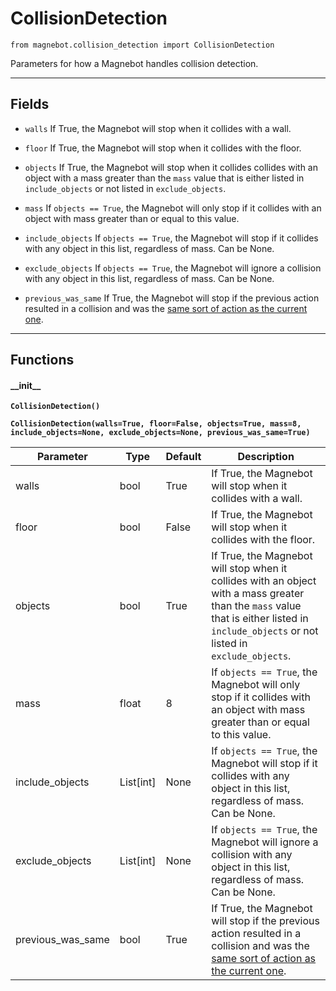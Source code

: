 # CollisionDetection

`from magnebot.collision_detection import CollisionDetection`

Parameters for how a Magnebot handles collision detection.

***

## Fields

- `walls` If True, the Magnebot will stop when it collides with a wall.

- `floor` If True, the Magnebot will stop when it collides with the floor.

- `objects` If True, the Magnebot will stop when it collides collides with an object with a mass greater than the `mass` value that is either listed in `include_objects` or not listed in `exclude_objects`.

- `mass` If `objects == True`, the Magnebot will only stop if it collides with an object with mass greater than or equal to this value.

- `include_objects` If `objects == True`, the Magnebot will stop if it collides with any object in this list, regardless of mass. Can be None.

- `exclude_objects` If `objects == True`, the Magnebot will ignore a collision with any object in this list, regardless of mass. Can be None.

- `previous_was_same` If True, the Magnebot will stop if the previous action resulted in a collision and was the [same sort of action as the current one](collision_action.md).

***

## Functions

#### \_\_init\_\_

**`CollisionDetection()`**

**`CollisionDetection(walls=True, floor=False, objects=True, mass=8, include_objects=None, exclude_objects=None, previous_was_same=True)`**

| Parameter | Type | Default | Description |
| --- | --- | --- | --- |
| walls |  bool  | True | If True, the Magnebot will stop when it collides with a wall. |
| floor |  bool  | False | If True, the Magnebot will stop when it collides with the floor. |
| objects |  bool  | True | If True, the Magnebot will stop when it collides with an object with a mass greater than the `mass` value that is either listed in `include_objects` or not listed in `exclude_objects`. |
| mass |  float  | 8 | If `objects == True`, the Magnebot will only stop if it collides with an object with mass greater than or equal to this value. |
| include_objects |  List[int] | None | If `objects == True`, the Magnebot will stop if it collides with any object in this list, regardless of mass. Can be None. |
| exclude_objects |  List[int] | None | If `objects == True`, the Magnebot will ignore a collision with any object in this list, regardless of mass. Can be None. |
| previous_was_same |  bool  | True | If True, the Magnebot will stop if the previous action resulted in a collision and was the [same sort of action as the current one](collision_action.md). |

